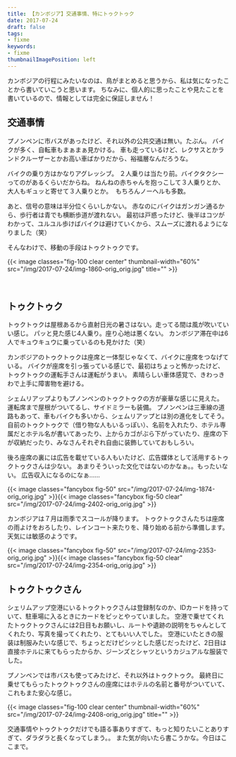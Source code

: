 ```yaml
---
title: 【カンボジア】交通事情、特にトゥクトゥク
date: 2017-07-24
draft: false
tags:
- fixme
keywords:
- fixme
thumbnailImagePosition: left
---
```

カンボジアの行程にみたいなのは、鳥がまとめると思うから、私は気になったことから書いていこうと思います。
ちなみに、個人的に思ったことや見たことを書いているので、情報としては完全に保証しません！


## 交通事情
プノンペンに市バスがあったけど、それ以外の公共交通は無い。たぶん。
バイクが多く、自転車もまぁまぁ見かける。
車も走っているけど、レクサスとかランドクルーザーとかお高い車ばかりだから、裕福層なんだろうな。

バイクの乗り方はかなりアグレッシブ。
２人乗りは当たり前。バイクタクシーってのがあるくらいだからね。
ねんねの赤ちゃんを抱っこして３人乗りとか、大人もギュッと寄せて３人乗りとか。 
もちろんノーヘルも多数。

あと、信号の意味は半分位くらいしかない。
赤なのにバイクはガンガン通るから、歩行者は青でも横断歩道が渡れない。
最初は戸惑ったけど、後半はコツがわかって、ユルユル歩けばバイクは避けていくから、スムーズに渡れるようになりました（笑）

そんなわけで、移動の手段はトゥクトゥクです。


{{< image classes="fig-100 clear center" thumbnail-width="60%" src="/img/2017-07-24/img-1860-orig_orig.jpg" title="" >}}

​

## トゥクトゥク
トゥクトゥクは屋根あるから直射日光の暑さはない。走ってる間は風が吹いていい感じ。
パッと見た感じ4人乗り。座り心地は悪くない。
カンボジア滞在中は6人でキュウキュウに乗っているのも見かけた（笑）

カンボジアのトゥクトゥクは座席と一体型じゃなくて、バイクに座席をつなげている。
バイクが座席を引っ張っている感じで、最初はちょっと怖かったけど、トゥクトゥクの運転手さんは運転がうまい。
素晴らしい車体感覚で、きわっきわで上手に障害物を避ける。

シェムリアップよりもプノンペンのトゥクトゥクの方が豪華な感じに見えた。
運転席まで屋根がついてるし、サイドミラーも装備。
プノンペンは三車線の道路もあって、車もバイクも多いから、シェムリアップとは別の進化をしてそう。
自前のトゥクトゥクで（借り物な人もいるっぽい）、名前を入れたり、ホテル専属だとホテル名が書いてあったり、上からカゴがぶら下がっていたり、座席の下が収納だったり、みなさんそれぞれ自由に装飾していておもしろい。

後ろ座席の裏には広告を載せている人もいたけど、広告媒体として活用するトゥクトゥクさんは少ない。
あまりそういった文化ではないのかなぁ。。もったいない。
広告収入になるのになぁ……



{{< image classes="fancybox fig-50" src="/img/2017-07-24/img-1874-orig_orig.jpg" >}}{{< image classes="fancybox fig-50 clear" src="/img/2017-07-24/img-2402-orig_orig.jpg" >}}


​カンボジアは７月は雨季でスコールが降ります。
トゥクトゥクさんたちは座席の雨よけをおろしたり、レインコート来たりを、降り始める前から準備します。
​天気には敏感のようです。



{{< image classes="fancybox fig-50" src="/img/2017-07-24/img-2353-orig_orig.jpg" >}}{{< image classes="fancybox fig-50 clear" src="/img/2017-07-24/img-2354-orig_orig.jpg" >}}




## トゥクトゥクさん
シェリムアップ空港にいるトゥクトゥクさんは登録制なのか、IDカードを持っていて、駐車場に入るときにカードをピッとやっていました。
空港で乗せてくれたトゥクトゥクさんには2日目もお願いし、ルートや遺跡の説明をちゃんとしてくれたり、写真を撮ってくれたり、とてもいい人でした。
空港にいたときの服装は制服みたいな感じで、ちょっとだけピシッとした感じだったけど、2日目は直接ホテルに来てもらったからか、ジーンズとシャツというカジュアルな服装でした。

プノンペンでは市バスも使ってみたけど、それ以外はトゥクトゥク。
最終日に乗せてもらったトゥクトゥクさんの座席にはホテルの名前と番号がついていて、これもまた安心な感じ。


{{< image classes="fig-100 clear center" thumbnail-width="60%" src="/img/2017-07-24/img-2408-orig_orig.jpg" title="" >}}


交通事情やトゥクトゥクだけでも語る事ありすぎて、もっと知りたいことありすぎて、ダラダラと長くなってしまう。。
また気が向いたら書こうかな。今日はここまで。

